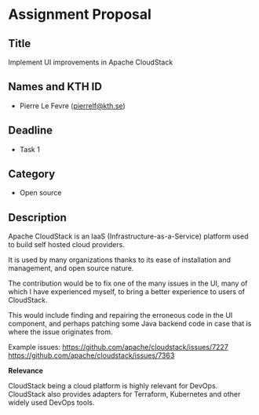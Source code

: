 # Assignment Proposal

## Title

Implement UI improvements in Apache CloudStack

## Names and KTH ID

  - Pierre Le Fevre (pierrelf@kth.se)

## Deadline
- Task 1

## Category
- Open source

## Description

Apache CloudStack is an IaaS (Infrastructure-as-a-Service) platform used to build self hosted cloud providers. 

It is used by many organizations thanks to its ease of installation and management, and open source nature.

The contribution would be to fix one of the many issues in the UI, many of which I have experienced myself, to bring a better experience to users of CloudStack.

This would include finding and repairing the erroneous code in the UI component, and perhaps patching some Java backend code in case that is where the issue originates from.


Example issues:
https://github.com/apache/cloudstack/issues/7227
https://github.com/apache/cloudstack/issues/7363

**Relevance**

CloudStack being a cloud platform is highly relevant for DevOps. CloudStack also provides adapters for Terraform, Kubernetes and other widely used DevOps tools.